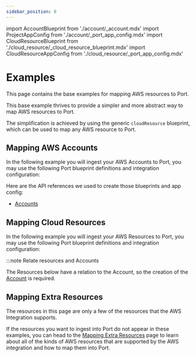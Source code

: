 ```yaml
---
sidebar_position: 0
---
```


import AccountBlueprint from './account/\_account.mdx'
import ProjectAppConfig from './account/\_port_app_config.mdx'
import CloudResourceBlueprint from './cloud_resource/\_cloud_resource_blueprint.mdx'
import CloudResourceAppConfig from './cloud_resource/\_port_app_config.mdx'

# Examples

This page contains the base examples for mapping AWS resources to Port.

This base example thrives to provide a simpler and more abstract way to map AWS resources to Port.

The simplification is achieved by using the generic `cloudResource` blueprint, which can be used to map any AWS resource to Port.

## Mapping AWS Accounts

In the following example you will ingest your AWS Accounts to Port, you may use the following Port blueprint definitions and integration configuration:

<AccountBlueprint/>

<ProjectAppConfig/>

Here are the API references we used to create those blueprints and app config:

- [Accounts](https://docs.aws.amazon.com/cli/latest/reference/organizations/list-accounts.html)

## Mapping Cloud Resources

In the following example you will ingest your AWS Resources to Port, you may use the following Port blueprint definitions and integration configuration:

:::note Relate resources and Accounts

The Resources below have a relation to the Account, so the creation of the [Account](#mapping-gcp-projects) is required.

<CloudResourceBlueprint/>

<CloudResourceAppConfig/>

## Mapping Extra Resources

The resources in this page are only a few of the resources that the AWS Integration supports.

If the resources you want to ingest into Port do not appear in these examples, you can head to the [Mapping Extra Resources](./mapping_extra_resources.md) page to learn about all of the kinds of AWS resources that are supported by the AWS integration and how to map them into Port.
